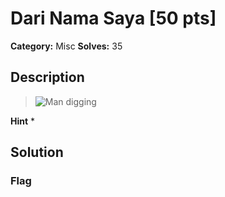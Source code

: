 # Dari Nama Saya [50 pts]

**Category:** Misc
**Solves:** 35

## Description
>![Man digging](/files/cb3bfa4d12cdae7a48e905c10499f166/digging.jpg)

**Hint**
* 

## Solution

### Flag

